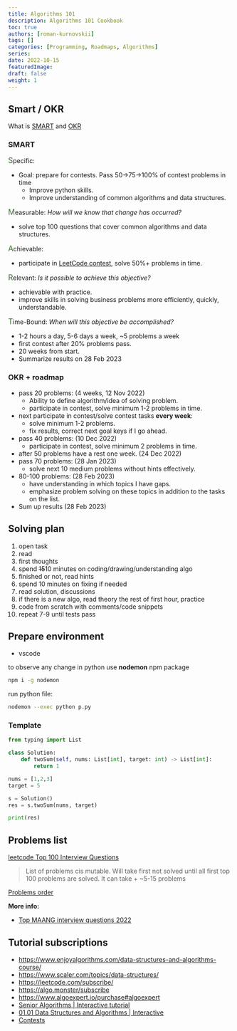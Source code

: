 ```yaml
---
title: Algorithms 101
description: Algorithms 101 Cookbook
toc: true
authors: [roman-kurnovskii]
tags: []
categories: [Programming, Roadmaps, Algorithms]
series:
date: 2022-10-15
featuredImage:
draft: false
weight: 1
---
```


## Smart / OKR

What is [SMART](https://www.atlassian.com/blog/productivity/how-to-write-smart-goals) and [OKR](https://learn.microsoft.com/en-us/viva/goals/get-to-know-okrs)

### SMART

<span style="font-size:1.2em; color: #427039">S</span>pecific:

- Goal: prepare for contests. Pass 50->75->100% of contest problems in time
  - Improve python skills.
  - Improve understanding of common algorithms and data structures.

<span style="font-size:1.2em; color: #427039">M</span>easurable: *How will we know that change has occurred?*

- solve top 100 questions that cover common algorithms and data structures.

<span style="font-size:1.2em; color: #427039">A</span>chievable:

- participate in [LeetCode contest](https://leetcode.com/contest/), solve 50%+ problems in time.

<span style="font-size:1.2em; color: #427039">R</span>elevant: *Is it possible to achieve this objective?*

- achievable with practice.
- improve skills in solving business problems more efficiently, quickly, understandable.

<span style="font-size:1.2em; color: #427039">T</span>ime-Bound: *When will this objective be accomplished?*

- 1-2 hours a day, 5-6 days a week, ~5 problems a week
- first contest after 20% problems pass.
- 20 weeks from start.
- Summarize results on 28 Feb 2023

### OKR + roadmap

- pass 20 problems: (4 weeks, 12 Nov 2022)
  - Ability to define algorithm/idea of solving problem.
  - participate in contest, solve minimum 1-2 problems in time.
- next participate in contest/solve contest tasks **every week**:
  - solve minimum 1-2 problems.
  - fix results, correct next goal keys if I go ahead.
- pass 40 problems: (10 Dec 2022)
  - participate in contest, solve minimum 2 problems in time.
- after 50 problems have a rest one week. (24 Dec 2022)
- pass 70 problems: (28 Jan 2023)
  - solve next 10 medium problems without hints effectively.
- 80-100 problems: (28 Feb 2023)
  - have understanding in which topics I have gaps.
  - emphasize problem solving on these topics in addition to the tasks on the list.
- Sum up results (28 Feb 2023)

## Solving plan

1. open task
2. read
3. first thoughts
4. spend ~~15~~10 minutes on coding/drawing/understanding algo
5. finished or not, read hints
6. spend 10 minutes on fixing if needed
7. read solution, discussions
8. if there is a new algo, read theory the rest of first hour, practice
9. code from scratch with comments/code snippets
10. repeat 7-9 until tests pass

## Prepare environment

- vscode

to observe any change in python use **nodemon** npm package

```sh
npm i -g nodemon
```

run python file:

```sh
nodemon --exec python p.py
```

### Template

```python
from typing import List

class Solution:
    def twoSum(self, nums: List[int], target: int) -> List[int]:
        return 1

nums = [1,2,3]
target = 5

s = Solution()
res = s.twoSum(nums, target)

print(res)
```

## Problems list

[leetcode Top 100 Interview Questions](https://leetcode.com/problem-list/top-interview-questions/)

> List of problems cis mutable. Will take first not solved until all first top 100 problems are solved. It can take + ~5-15 problems

[Problems order](./plan)

**More info:**

- [Top MAANG interview questions 2022](https://docs.google.com/spreadsheets/d/1Axa5A3HrAEJx_HSOwPs1zStolnPJPmKAfIYxGTLPtQc/edit#gid=1436140231)

## Tutorial subscriptions

- <https://www.enjoyalgorithms.com/data-structures-and-algorithms-course/>
- <https://www.scaler.com/topics/data-structures/>
- <https://leetcode.com/subscribe/>
- <https://algo.monster/subscribe>
- <https://www.algoexpert.io/purchase#algoexpert>
- [Senior Algorithms | Interactive tutorial](https://opendsa-server.cs.vt.edu/OpenDSA/Books/CS4104/html/)
- [01.01 Data Structures and Algorithms | Interactive](https://canvas.instructure.com/courses/3330793/assignments/24440259?module_item_id=52268669)
- [Contests](https://clist.by/resources/)
